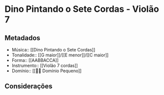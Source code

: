 # Dino Pintando o Sete Cordas - Violão 7

## Metadados

- Música:: [[Dino Pintando o Sete Cordas]]
- Tonalidade:: [[G maior]]/[[E menor]]/[[C maior]]
- Forma:: [[AABBACCA]]
- Instrumento:: [[Violão 7 cordas]]
- Domínio:: [[🙇‍♂️ Domínio Pequeno]]

## Considerações